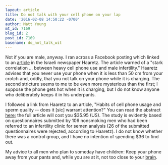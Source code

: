 ```yaml
---
layout: article
title: Do not talk with your cell phone on your lap
date: '2016-02-08 14:50:22 -0700'
author: Matt Young
mt_id: 7169
blog_id: 2
post_id: 7169
basename: do_not_talk_wit
---
```

Not if you are male, anyway. I ran across a Facebook posting which linked to an [article](http://www.haaretz.com/israel-news/science/1.702087) in the Israeli newspaper Haaretz. The article warned of a "stark correlation ... between heavy cell phone use and male infertility." Haaretz advises that you never use your phone when it is less than 50&nbsp;cm from your crotch and, oddly, that you not talk on your phone while it is charging. The second stricture seems to me to be even more mysterious than the first; I suppose the phone gets hot when it is charging, but I do not know anyone who deliberately keeps it in his underpants.

I followed a link from Haaretz to an article, "Habits of cell phone usage and sperm quality -- does it \[sic\] warrant attention?" You can read the abstract [here](http://www.sciencedirect.com/science/article/pii/S1472648315003004); the full article will cost you $35.95 (US). The study is evidently based on questionnaires submitted by 106 nonsmoking men who had been referred to an infertility clinic for semen analysis (26 of the submitted questionnaires were rejected, according to Haaretz). I do not know whether there was a control group, and I have no intention of spending $36 to find out.

My advice to all men who plan to someday have children: Keep your phone away from your pants and, while you are at it, not too close to your [brain](http://www.mayoclinic.org/healthy-lifestyle/adult-health/expert-answers/cell-phones-and-cancer/faq-20057798).
